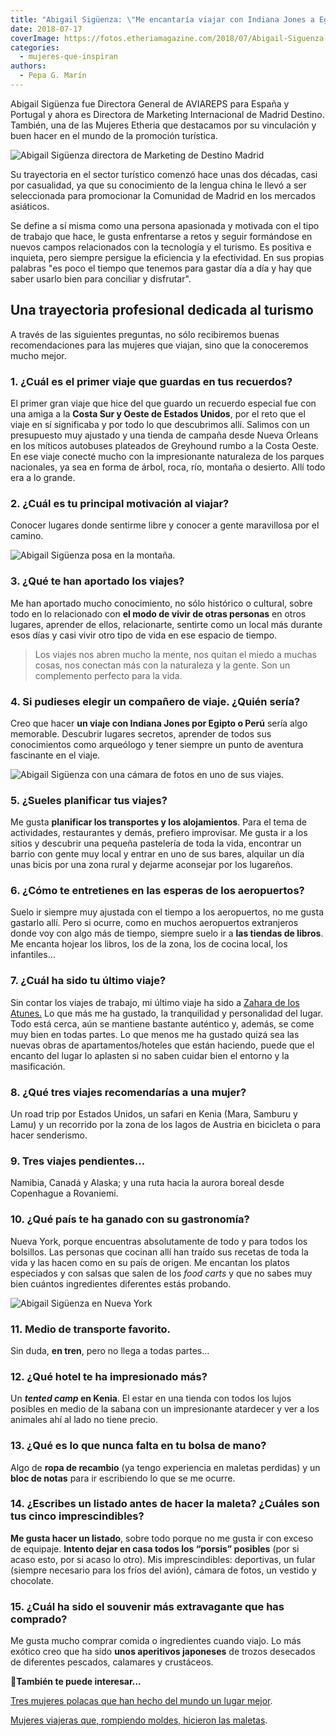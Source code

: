 ```yaml
---
title: "Abigail Sigüenza: \"Me encantaría viajar con Indiana Jones a Egipto o a Perú\""
date: 2018-07-17
coverImage: https://fotos.etheriamagazine.com/2018/07/Abigail-Siguenza-mujer-etheria-murales.jpg
categories: 
  - mujeres-que-inspiran
authors: 
  - Pepa G. Marín
---
```


Abigail Sigüenza fue Directora General de AVIAREPS para España y Portugal y ahora es 
Directora de Marketing Internacional de Madrid Destino. También, una de las Mujeres 
Etheria que destacamos por su vinculación y buen hacer en el mundo de la promoción 
turística. 

![Abigail Sigüenza directora de Marketing de Destino Madrid](https://fotos.etheriamagazine.com/2018/07/Abigail-Sigueza-turismo-nueva-york.jpg "Abigail Sigüenza.")

Su trayectoria en el sector turístico comenzó hace unas dos décadas, casi por 
casualidad, ya que su conocimiento de la lengua china le llevó a ser seleccionada para 
promocionar la Comunidad de Madrid en los mercados asiáticos. 

Se define a sí misma como una persona apasionada y motivada con el tipo de trabajo que 
hace, le gusta enfrentarse a retos y seguir formándose en nuevos campos relacionados con 
la tecnología y el turismo. Es positiva e inquieta, pero siempre persigue la eficiencia 
y la efectividad. En sus propias palabras "es poco el tiempo que tenemos para gastar día 
a día y hay que saber usarlo bien para conciliar y disfrutar". 

## Una trayectoria profesional dedicada al turismo

A través de las siguientes preguntas, no sólo recibiremos buenas recomendaciones para 
las mujeres que viajan, sino que la conoceremos mucho mejor. 

### 1\. ¿Cuál es el primer viaje que guardas en tus recuerdos?

El primer gran viaje que hice del que guardo un recuerdo especial fue con una amiga a la 
**Costa Sur y Oeste de Estados Unidos**, por el reto que el viaje en sí significaba y 
por todo lo que descubrimos allí. Salimos con un presupuesto muy ajustado y una tienda 
de campaña desde Nueva Orleans en los míticos autobuses plateados de Greyhound rumbo a 
la Costa Oeste. En ese viaje conecté mucho con la impresionante naturaleza de los 
parques nacionales, ya sea en forma de árbol, roca, río, montaña o desierto. Allí todo 
era a lo grande. 

### 2\. ¿Cuál es tu principal motivación al viajar?

Conocer lugares donde sentirme libre y conocer a gente maravillosa por el camino. 

![Abigail Sigüenza posa en la montaña.](https://fotos.etheriamagazine.com/2018/07/Abigail-siguenza-mujer-etheria.jpg "Abigail Sigüenza, representante de Turismo de Nueva York en España")

### 3\. ¿Qué te han aportado los viajes?

Me han aportado mucho conocimiento, no sólo histórico o cultural, sobre todo en lo 
relacionado con **el modo de vivir de otras personas** en otros lugares, aprender de 
ellos, relacionarte, sentirte como un local más durante esos días y casi vivir otro tipo 
de vida en ese espacio de tiempo. 

> Los viajes nos abren mucho la mente, nos quitan el miedo a muchas cosas, nos conectan 
> más con la naturaleza y la gente. Son un complemento perfecto para la vida. 

### 4\. Si pudieses elegir un compañero de viaje. ¿Quién sería?

Creo que hacer **un viaje con Indiana Jones por Egipto o Perú** sería algo memorable. 
Descubrir lugares secretos, aprender de todos sus conocimientos como arqueólogo y tener 
siempre un punto de aventura fascinante en el viaje. 

![Abigail Sigüenza con una cámara de fotos en uno de sus viajes.](https://fotos.etheriamagazine.com/2018/07/Abigail-camino-a-Misahualli.jpg "Abigail Sigüenza, directora general para España y Portugal de Aviareps.")

### 5\. ¿Sueles planificar tus viajes?

Me gusta **planificar los transportes y los alojamientos**. Para el tema de actividades, 
restaurantes y demás, prefiero improvisar. Me gusta ir a los sitios y descubrir una 
pequeña pastelería de toda la vida, encontrar un barrio con gente muy local y entrar en 
uno de sus bares, alquilar un día unas bicis por una zona rural y dejarme aconsejar por 
los lugareños. 

### 6\. ¿Cómo te entretienes en las esperas de los aeropuertos?

Suelo ir siempre muy ajustada con el tiempo a los aeropuertos, no me gusta gastarlo 
allí. Pero si ocurre, como en muchos aeropuertos extranjeros donde voy con algo más de 
tiempo, siempre suelo ir a **las tiendas de libros**. Me encanta hojear los libros, los 
de la zona, los de cocina local, los infantiles… 

### 7\. ¿Cuál ha sido tu último viaje?

Sin contar los viajes de trabajo, mi último viaje ha sido a [Zahara de los 
Atunes.](http://etheriamagazine.com/2018/06/12/ruta-del-atun-rojo-en-cadiz/) Lo que más 
me ha gustado, la tranquilidad y personalidad del lugar. Todo está cerca, aún se 
mantiene bastante auténtico y, además, se come muy bien en todas partes. Lo que menos me 
ha gustado quizá sea las nuevas obras de apartamentos/hoteles que están haciendo, puede 
que el encanto del lugar lo aplasten si no saben cuidar bien el entorno y la 
masificación. 

### 8\. ¿Qué tres viajes recomendarías a una mujer?

Un road trip por Estados Unidos, un safari en Kenia (Mara, Samburu y Lamu) y un 
recorrido por la zona de los lagos de Austria en bicicleta o para hacer senderismo. 

### 9\. Tres viajes pendientes…

Namibia, Canadá y Alaska; y una ruta hacia la aurora boreal desde Copenhague a 
Rovaniemi. 

### 10\. ¿Qué país te ha ganado con su gastronomía?

Nueva York, porque encuentras absolutamente de todo y para todos los bolsillos. Las 
personas que cocinan allí han traído sus recetas de toda la vida y las hacen como en su 
país de origen. Me encantan los platos especiados y con salsas que salen de los _food 
carts_ y que no sabes muy bien cuántos ingredientes diferentes estás probando. 

![Abigail Sigüenza en Nueva York](https://fotos.etheriamagazine.com/2018/07/Abigail-Siguenza-mujer-etheria-murales.jpg "Abigal Sigüenza, de aviareps, considera destacable la gastronomía de Nueva York")

### 11\. Medio de transporte favorito.

Sin duda, **en tren**, pero no llega a todas partes… 

### 12\. ¿Qué hotel te ha impresionado más?

Un **_tented camp_ en Kenia**. El estar en una tienda con todos los lujos posibles en 
medio de la sabana con un impresionante atardecer y ver a los animales ahí al lado no 
tiene precio. 

### 13\. ¿Qué es lo que nunca falta en tu bolsa de mano?

Algo de **ropa de recambio** (ya tengo experiencia en maletas perdidas) y un **bloc de 
notas** para ir escribiendo lo que se me ocurre. 

### 14\. ¿Escribes un listado antes de hacer la maleta? ¿Cuáles son tus cinco imprescindibles?

**Me gusta hacer un listado**, sobre todo porque no me gusta ir con exceso de equipaje. 
**Intento dejar en casa todos los “porsis” posibles** (por si acaso esto, por si acaso 
lo otro). Mis imprescindibles: deportivas, un fular (siempre necesario para los fríos 
del avión), cámara de fotos, un vestido y chocolate. 

### 15\. ¿Cuál ha sido el souvenir más extravagante que has comprado?

Me gusta mucho comprar comida o ingredientes cuando viajo. Lo más exótico creo que ha 
sido **unos aperitivos japoneses** de trozos desecados de diferentes pescados, calamares 
y crustáceos. 

**📍También te puede interesar...** 

[Tres mujeres polacas que han hecho del mundo un lugar 
mejor](https://etheriamagazine.com/2023/03/08/mujeres-polacas-fama-universal/). 

[Mujeres viajeras que, rompiendo moldes, hicieron las 
maletas](https://etheriamagazine.com/2022/03/08/mujeres-viajeras-de-la-historia/).
